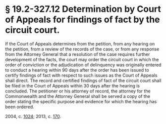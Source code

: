# § 19.2-327.12 Determination by Court of Appeals for findings of fact by the circuit court.

<p>If the Court of Appeals determines from the petition, from any hearing on the petition, from a review of the records of the case, or from any response from the Attorney General that a resolution of the case requires further development of the facts, the court may order the circuit court in which the order of conviction or the adjudication of delinquency was originally entered to conduct a hearing within 90 days after the order has been issued to certify findings of fact with respect to such issues as the Court of Appeals shall direct. The record and certified findings of fact of the circuit court shall be filed in the Court of Appeals within 30 days after the hearing is concluded. The petitioner or his attorney of record, the attorney for the Commonwealth and the Attorney General shall be served a copy of the order stating the specific purpose and evidence for which the hearing has been ordered.</p><p>2004, c. <a href='http://lis.virginia.gov/cgi-bin/legp604.exe?041+ful+CHAP1024'>1024</a>; 2013, c. <a href='http://lis.virginia.gov/cgi-bin/legp604.exe?131+ful+CHAP0170'>170</a>.</p>